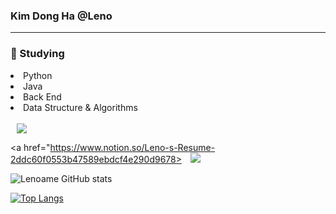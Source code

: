 <h3> Kim Dong Ha  @Leno </h3>
<hr size="2px">

<h3> 📘 Studying </h3>
  <li>Python</li>
  <li>Java</li>
  <li>Back End</li>
  <li>Data Structure & Algorithms</li>


  <br>
  <a href="http://www.instagram.com/pastry_leno/">
    <img
         src="http://img.shields.io/badge/-Instagram-222222?style=flat&logo=Instagram&link=https://www.instagram.com/pastry_leno/"
         style="height: auto; margin-left: 10px; margin-right: 10px;"/>
  </a>
  
  <a href="https://www.notion.so/Leno-s-Resume-2ddc60f0553b47589ebdcf4e290d9678>
    <img
         src="http://img.shields.io/badge/-Notion-222222?style=flat&logo=Notion&link=https://www.notion.so/leno1104@live.wsu.ac.kr/"
         style="height: auto; margin-left: 10px; margin-right: 10px;"/>
  </a>
  

  
  ![Lenoame GitHub stats](https://github-readme-stats.vercel.app/api?username=Lenoame&show_icons=true&theme=tokyonight)
  
  [![Top Langs](https://github-readme-stats.vercel.app/api/top-langs/?username=Lenoame&layout=compact&theme=tokyonight&langs_count=3)](https://github.com/anuraghazra/github-readme-stats)
